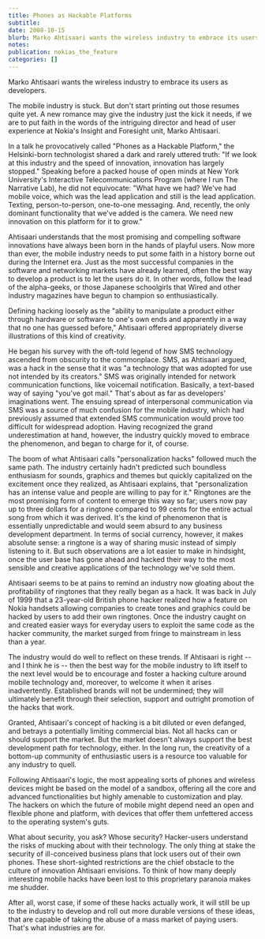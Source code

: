 ```yaml
---
title: Phones as Hackable Platforms
subtitle: 
date: 2008-10-15
blurb: Marko Ahtisaari wants the wireless industry to embrace its users as developers.
notes: 
publication: nokias_the_feature
categories: []
---
```


Marko Ahtisaari wants the wireless industry to embrace its users as developers.

  
The mobile industry is stuck. But don't start printing out those resumes quite yet. A new romance may give the industry just the kick it needs, if we are to put faith in the words of the intriguing director and head of user experience at Nokia's Insight and Foresight unit, Marko Ahtisaari.

In a talk he provocatively called "Phones as a Hackable Platform," the Helsinki-born technologist shared a dark and rarely uttered truth: "If we look at this industry and the speed of innovation, innovation has largely stopped." Speaking before a packed house of open minds at New York University's Interactive Telecommunications Program (where I run The Narrative Lab), he did not equivocate: "What have we had? We've had mobile voice, which was the lead application and still is the lead application. Texting, person-to-person, one-to-one messaging. And, recently, the only dominant functionality that we've added is the camera. We need new innovation on this platform for it to grow."

Ahtisaari understands that the most promising and compelling software innovations have always been born in the hands of playful users. Now more than ever, the mobile industry needs to put some faith in a history borne out during the Internet era. Just as the most successful companies in the software and networking markets have already learned, often the best way to develop a product is to let the users do it. In other words, follow the lead of the alpha-geeks, or those Japanese schoolgirls that Wired and other industry magazines have begun to champion so enthusiastically.

Defining hacking loosely as the "ability to manipulate a product either through hardware or software to one's own ends and apparently in a way that no one has guessed before," Ahtisaari offered appropriately diverse illustrations of this kind of creativity.

He began his survey with the oft-told legend of how SMS technology ascended from obscurity to the commonplace. SMS, as Ahtisaari argued, was a hack in the sense that it was "a technology that was adopted for use not intended by its creators." SMS was originally intended for network communication functions, like voicemail notification. Basically, a text-based way of saying "you've got mail." That's about as far as developers' imaginations went. The ensuing spread of interpersonal communication via SMS was a source of much confusion for the mobile industry, which had previously assumed that extended SMS communication would prove too difficult for widespread adoption. Having recognized the grand underestimation at hand, however, the industry quickly moved to embrace the phenomenon, and began to charge for it, of course.

The boom of what Ahtisaari calls "personalization hacks" followed much the same path. The industry certainly hadn't predicted such boundless enthusiasm for sounds, graphics and themes but quickly capitalized on the excitement once they realized, as Ahtisaari explains, that "personalization has an intense value and people are willing to pay for it." Ringtones are the most promising form of content to emerge this way so far; users now pay up to three dollars for a ringtone compared to 99 cents for the entire actual song from which it was derived. It's the kind of phenomenon that is essentially unpredictable and would seem absurd to any business development department. In terms of social currency, however, it makes absolute sense: a ringtone is a way of sharing music instead of simply listening to it. But such observations are a lot easier to make in hindsight, once the user base has gone ahead and hacked their way to the most sensible and creative applications of the technology we've sold them.

Ahtisaari seems to be at pains to remind an industry now gloating about the profitability of ringtones that they really began as a hack. It was back in July of 1999 that a 23-year-old British phone hacker realized how a feature on Nokia handsets allowing companies to create tones and graphics could be hacked by users to add their own ringtones. Once the industry caught on and created easier ways for everyday users to exploit the same code as the hacker community, the market surged from fringe to mainstream in less than a year.

The industry would do well to reflect on these trends. If Ahtisaari is right -- and I think he is -- then the best way for the mobile industry to lift itself to the next level would be to encourage and foster a hacking culture around mobile technology and, moreover, to welcome it when it arises inadvertently. Established brands will not be undermined; they will ultimately benefit through their selection, support and outright promotion of the hacks that work.

Granted, Ahtisaari's concept of hacking is a bit diluted or even defanged, and betrays a potentially limiting commercial bias. Not all hacks can or should support the market. But the market doesn't always support the best development path for technology, either. In the long run, the creativity of a bottom-up community of enthusiastic users is a resource too valuable for any industry to quell.

Following Ahtisaari's logic, the most appealing sorts of phones and wireless devices might be based on the model of a sandbox, offering all the core and advanced functionalities but highly amenable to customization and play. The hackers on which the future of mobile might depend need an open and flexible phone and platform, with devices that offer them unfettered access to the operating system's guts.

What about security, you ask? Whose security? Hacker-users understand the risks of mucking about with their technology. The only thing at stake the security of ill-conceived business plans that lock users out of their own phones. These short-sighted restrictions are the chief obstacle to the culture of innovation Ahtisaari envisions. To think of how many deeply interesting mobile hacks have been lost to this proprietary paranoia makes me shudder.

After all, worst case, if some of these hacks actually work, it will still be up to the industry to develop and roll out more durable versions of these ideas, that are capable of taking the abuse of a mass market of paying users. That's what industries are for.

